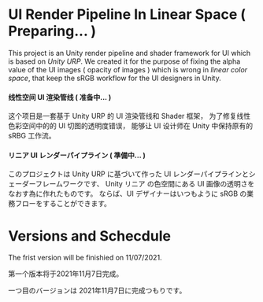 # UI Render Pipeline In Linear Space ( Preparing... )
This project is an Unity render pipeline and shader framework for UI which is based on *Unity URP*.
We created it for the purpose of fixing the alpha value of the UI images ( opacity of images )  which is wrong in *linear color space*, 
that keep the sRGB workflow for the UI designers in Unity.

#### 线性空间 UI 渲染管线 ( 准备中... )

这个项目是一套基于 Unity URP 的 UI 渲染管线和 Shader 框架，
为了修复线性色彩空间中的的 UI 切图的透明度错误，
能够让 UI 设计师在 Unity 中保持原有的 sRBG 工作流。

#### リニア UI レンダーパイプライン ( 準備中... )

このプロジェクトは Unity URP に基づいて作った UI レンダーパイプラインとシェーダーフレームワークです、
Unity リニア の色空間にある UI 画像の透明さをなおす為に作れたものです。
ならば、UI デザイナーはいつもように sRGB の業務フローをすることができます。

# Versions and Schecdule
The frist version will be finishied on 11/07/2021.

第一个版本将于2021年11月7日完成。

一つ目のバージョンは 2021年11月7日に完成つもりです。
